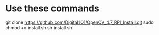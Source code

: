 # Use these commands

git clone https://github.com/Digital1O1/OpenCV_4.7_RPI_Install.git
sudo chmod +x install.sh
sh install.sh
